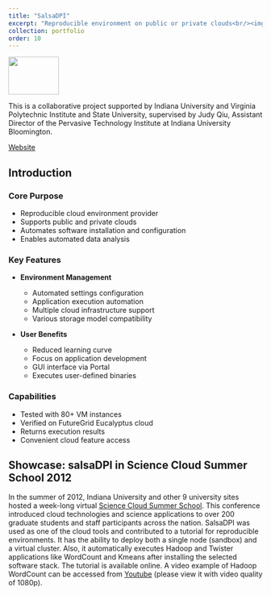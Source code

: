 ```yaml
---
title: "SalsaDPI"
excerpt: "Reproducible environment on public or private clouds<br/><img src='/JudyFox/images/salsa.png' width='100' height='75'>"
collection: portfolio
order: 10
---
```


 <img src='/JudyFox/images/salsa.png' width='100' height='75'>

This is a collaborative project supported by Indiana University and Virginia Polytechnic Institute and State University, supervised by Judy Qiu, Assistant Director of the Pervasive Technology Institute at Indiana University Bloomington.

[Website](http://salsahpc.indiana.edu/salsadpi/index.php)

## Introduction
### Core Purpose
- Reproducible cloud environment provider
- Supports public and private clouds
- Automates software installation and configuration
- Enables automated data analysis

### Key Features
- **Environment Management**
  - Automated settings configuration
  - Application execution automation
  - Multiple cloud infrastructure support
  - Various storage model compatibility

- **User Benefits**
  - Reduced learning curve
  - Focus on application development
  - GUI interface via Portal
  - Executes user-defined binaries

### Capabilities
- Tested with 80+ VM instances
- Verified on FutureGrid Eucalyptus cloud
- Returns execution results
- Convenient cloud feature access


## Showcase: salsaDPI in Science Cloud Summer School 2012

In the summer of 2012, Indiana University and other 9 university sites hosted a week-long virtual [Science Cloud Summer School](https://sciencecloudsummer2012.tumblr.com/schedule). This conference introduced cloud technologies and science applications to over 200 graduate students and staff participants across the nation. SalsaDPI was used as one of the cloud tools and contributed to a tutorial for reproducible environments. It has the ability to deploy both a single node (sandbox) and a virtual cluster. Also, it automatically executes Hadoop and Twister applications like WordCount and Kmeans after installing the selected software stack. The tutorial is available online. A video example of Hadoop WordCount can be accessed from [Youtube](https://www.youtube.com/watch?feature=player_embedded&v=kWom0lj8qxI) (please view it with video quality of 1080p).